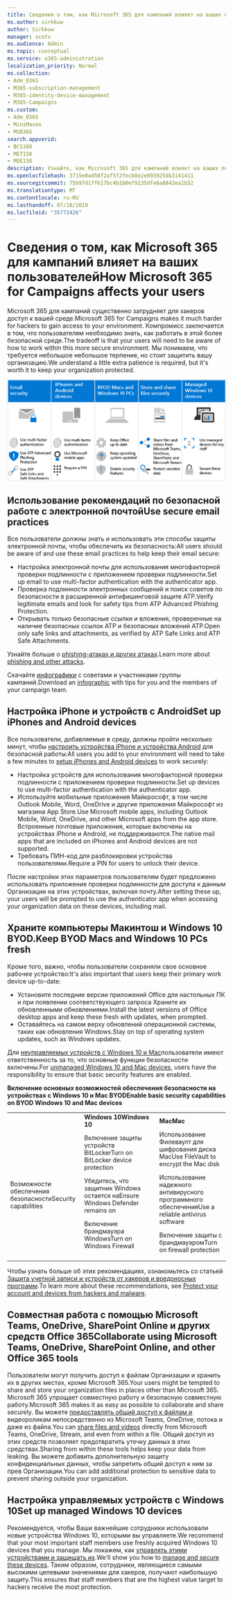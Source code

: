 ```yaml
---
title: Сведения о том, как Microsoft 365 для кампаний влияет на ваших пользователей
ms.author: sirkkuw
author: Sirkkuw
manager: scotv
ms.audience: Admin
ms.topic: conceptual
ms.service: o365-administration
localization_priority: Normal
ms.collection:
- Adm_O365
- M365-subscription-management
- M365-identity-device-management
- M365-Campaigns
ms.custom:
- Adm_O365
- MiniMaven
- MSB365
search.appverid:
- BCS160
- MET150
- MOE150
description: Узнайте, как Microsoft 365 для кампаний влияет на ваших пользователей.
ms.openlocfilehash: 3715e0a458f2af5f2fecb8e2e6939254b3141411
ms.sourcegitcommit: 75b97d1ff617bc4b1b0ef9135dfe6a8842ea1b52
ms.translationtype: MT
ms.contentlocale: ru-RU
ms.lasthandoff: 07/18/2019
ms.locfileid: "35772426"
---
```

# <a name="how-microsoft-365-for-campaigns-affects-your-users"></a><span data-ttu-id="f80c6-103">Сведения о том, как Microsoft 365 для кампаний влияет на ваших пользователей</span><span class="sxs-lookup"><span data-stu-id="f80c6-103">How Microsoft 365 for Campaigns affects your users</span></span>

<span data-ttu-id="f80c6-104">Microsoft 365 для кампаний существенно затрудняет для хакеров доступ к вашей среде.</span><span class="sxs-lookup"><span data-stu-id="f80c6-104">Microsoft 365 for Campaigns makes it much harder for hackers to gain access to your environment.</span></span> <span data-ttu-id="f80c6-105">Компромисс заключается в том, что пользователям необходимо знать, как работать в этой более безопасной среде.</span><span class="sxs-lookup"><span data-stu-id="f80c6-105">The tradeoff is that your users will need to be aware of how to work within this more secure environment.</span></span> <span data-ttu-id="f80c6-106">Мы понимаем, что требуется небольшое небольшое терпение, но стоит защитить вашу организацию.</span><span class="sxs-lookup"><span data-stu-id="f80c6-106">We understand a little extra patience is required, but it's worth it to keep your organization protected.</span></span>

![Иллюстрация, которая суммирует ключевые моменты ниже для iPhone, устройств Android, Mac, Windows 10, совместного использования и ключевых сотрудников](media/M365-democracy-Users_700px.png)

## <a name="use-secure-email-practices"></a><span data-ttu-id="f80c6-108">Использование рекомендаций по безопасной работе с электронной почтой</span><span class="sxs-lookup"><span data-stu-id="f80c6-108">Use secure email practices</span></span>
<span data-ttu-id="f80c6-109">Все пользователи должны знать и использовать эти способы защиты электронной почты, чтобы обеспечить их безопасность:</span><span class="sxs-lookup"><span data-stu-id="f80c6-109">All users should be aware of and use these email practices to help keep their email secure:</span></span>
- <span data-ttu-id="f80c6-110">Настройка электронной почты для использования многофакторной проверки подлинности с приложением проверки подлинности.</span><span class="sxs-lookup"><span data-stu-id="f80c6-110">Set up email to use multi-factor authentication with the authenticator app.</span></span>
- <span data-ttu-id="f80c6-111">Проверка подлинности электронных сообщений и поиск советов по безопасности в расширенной антифишинговой защите ATP.</span><span class="sxs-lookup"><span data-stu-id="f80c6-111">Verify legitimate emails and look for safety tips from ATP Advanced Phishing Protection.</span></span>
- <span data-ttu-id="f80c6-112">Открывать только безопасные ссылки и вложения, проверенные на наличие безопасных ссылок ATP и безопасных вложений ATP.</span><span class="sxs-lookup"><span data-stu-id="f80c6-112">Open only safe links and attachments, as verified by ATP Safe Links and ATP Safe Attachments.</span></span>

<span data-ttu-id="f80c6-113">Узнайте больше о [phishing-атаках и других атаках](m365-campaigns-phishing-and-attacks.md).</span><span class="sxs-lookup"><span data-stu-id="f80c6-113">Learn more about [phishing and other attacks](m365-campaigns-phishing-and-attacks.md).</span></span> 

<span data-ttu-id="f80c6-114">Скачайте [инфографики](m365-campaigns-protect-campaign-infographic.md) с советами и участниками группы кампаний.</span><span class="sxs-lookup"><span data-stu-id="f80c6-114">Download an [infographic](m365-campaigns-protect-campaign-infographic.md) with tips for you and the members of your campaign team.</span></span>

## <a name="set-up-iphones-and-android-devices"></a><span data-ttu-id="f80c6-115">Настройка iPhone и устройств с Android</span><span class="sxs-lookup"><span data-stu-id="f80c6-115">Set up iPhones and Android devices</span></span>
<span data-ttu-id="f80c6-116">Все пользователи, добавляемые в среду, должны пройти несколько минут, чтобы [настроить устройства iPhone и устройства Android](../business/set-up-mobile-devices.md?toc=%2Fmicrosoft-365%2Fcampaigns%2Ftoc.json) для безопасной работы:</span><span class="sxs-lookup"><span data-stu-id="f80c6-116">All users you add to your environment will need to take a few minutes to [setup iPhones and Android devices](../business/set-up-mobile-devices.md?toc=%2Fmicrosoft-365%2Fcampaigns%2Ftoc.json) to work securely:</span></span>
- <span data-ttu-id="f80c6-117">Настройка устройств для использования многофакторной проверки подлинности с приложением проверки подлинности.</span><span class="sxs-lookup"><span data-stu-id="f80c6-117">Set up devices to use multi-factor authentication with the authenticator app.</span></span>
- <span data-ttu-id="f80c6-118">Используйте мобильные приложения Майкрософт, в том числе Outlook Mobile, Word, OneDrive и другие приложения Майкрософт из магазина App Store.</span><span class="sxs-lookup"><span data-stu-id="f80c6-118">Use Microsoft mobile apps, including Outlook Mobile, Word, OneDrive, and other Microsoft apps from the app store.</span></span> <span data-ttu-id="f80c6-119">Встроенные почтовые приложения, которые включены на устройствах iPhone и Android, не поддерживаются.</span><span class="sxs-lookup"><span data-stu-id="f80c6-119">The native mail apps that are included on iPhones and Android devices are not supported.</span></span> 
- <span data-ttu-id="f80c6-120">Требовать ПИН-код для разблокировки устройства пользователями.</span><span class="sxs-lookup"><span data-stu-id="f80c6-120">Require a PIN for users to unlock their device.</span></span>

<span data-ttu-id="f80c6-121">После настройки этих параметров пользователям будет предложено использовать приложение проверки подлинности для доступа к данным Организации на этих устройствах, включая почту.</span><span class="sxs-lookup"><span data-stu-id="f80c6-121">After setting these up, your users will be prompted to use the authenticator app when accessing your organization data on these devices, including mail.</span></span> 

## <a name="keep-byod-macs-and-windows-10-pcs-fresh"></a><span data-ttu-id="f80c6-122">Храните компьютеры Макинтош и Windows 10 BYOD.</span><span class="sxs-lookup"><span data-stu-id="f80c6-122">Keep BYOD Macs and Windows 10 PCs fresh</span></span> 
<span data-ttu-id="f80c6-123">Кроме того, важно, чтобы пользователи сохраняли свое основное рабочее устройство:</span><span class="sxs-lookup"><span data-stu-id="f80c6-123">It's also important that users keep their primary work device up-to-date:</span></span>
- <span data-ttu-id="f80c6-124">Установите последние версии приложений Office для настольных ПК и при появлении соответствующего запроса Храните их обновленными обновлениями.</span><span class="sxs-lookup"><span data-stu-id="f80c6-124">Install the latest versions of Office desktop apps and keep these fresh with updates, when prompted.</span></span> 
- <span data-ttu-id="f80c6-125">Оставайтесь на самом верху обновлений операционной системы, таких как обновления Windows.</span><span class="sxs-lookup"><span data-stu-id="f80c6-125">Stay on top of operating system updates, such as Windows updates.</span></span>

<span data-ttu-id="f80c6-126">Для [неуправляемых устройств с Windows 10 и Mac](m365-campaigns-protect-pcs-macs.md)пользователи имеют ответственность за то, что основные функции безопасности включены.</span><span class="sxs-lookup"><span data-stu-id="f80c6-126">For [unmanaged Windows 10 and Mac devices](m365-campaigns-protect-pcs-macs.md), users have the responsibility to ensure that basic security features are enabled.</span></span>

<span data-ttu-id="f80c6-127">**Включение основных возможностей обеспечения безопасности на устройствах с Windows 10 и Mac BYOD**</span><span class="sxs-lookup"><span data-stu-id="f80c6-127">**Enable basic security capabilities on BYOD Windows 10 and Mac devices**</span></span>

||||
|:-----|:-----|:------|
||<span data-ttu-id="f80c6-128">**Windows 10**</span><span class="sxs-lookup"><span data-stu-id="f80c6-128">**Windows 10**</span></span>|<span data-ttu-id="f80c6-129">**Mac**</span><span class="sxs-lookup"><span data-stu-id="f80c6-129">**Mac**</span></span>|
|<span data-ttu-id="f80c6-130">Возможности обеспечения безопасности</span><span class="sxs-lookup"><span data-stu-id="f80c6-130">Security capabilities</span></span>|<span data-ttu-id="f80c6-131">Включение защиты устройств BitLocker</span><span class="sxs-lookup"><span data-stu-id="f80c6-131">Turn on BitLocker device protection</span></span><p><p> <span data-ttu-id="f80c6-132">Убедитесь, что защитник Windows остается на</span><span class="sxs-lookup"><span data-stu-id="f80c6-132">Ensure Windows Defender remains on</span></span> <p><span data-ttu-id="f80c6-133">Включение брандмауэра Windows</span><span class="sxs-lookup"><span data-stu-id="f80c6-133">Turn on Windows Firewall</span></span>| <span data-ttu-id="f80c6-134">Использование Филеваулт для шифрования диска Mac</span><span class="sxs-lookup"><span data-stu-id="f80c6-134">Use FileVault to encrypt the Mac disk</span></span> <p><p><span data-ttu-id="f80c6-135">Использование надежного антивирусного программного обеспечения</span><span class="sxs-lookup"><span data-stu-id="f80c6-135">Use a reliable antivirus software</span></span> <p><span data-ttu-id="f80c6-136">Включение защиты с брандмауэром</span><span class="sxs-lookup"><span data-stu-id="f80c6-136">Turn on firewall protection</span></span>|

<span data-ttu-id="f80c6-137">Чтобы узнать больше об этих рекомендациях, ознакомьтесь со статьей [Защита учетной записи и устройств от хакеров и вредоносных программ](https://support.office.com/en-us/article/Protect-your-account-and-devices-from-hackers-and-malware-066d6216-a56b-4f90-9af3-b3a1e9a327d6#ID0EAABAAA=Windows_10).</span><span class="sxs-lookup"><span data-stu-id="f80c6-137">To learn more about these recommendations, see [Protect your account and devices from hackers and malware](https://support.office.com/en-us/article/Protect-your-account-and-devices-from-hackers-and-malware-066d6216-a56b-4f90-9af3-b3a1e9a327d6#ID0EAABAAA=Windows_10).</span></span>

## <a name="collaborate-using-microsoft-teams-onedrive-sharepoint-online-and-other-office-365-tools"></a><span data-ttu-id="f80c6-138">Совместная работа с помощью Microsoft Teams, OneDrive, SharePoint Online и других средств Office 365</span><span class="sxs-lookup"><span data-stu-id="f80c6-138">Collaborate using Microsoft Teams, OneDrive, SharePoint Online, and other Office 365 tools</span></span>
<span data-ttu-id="f80c6-139">Пользователи могут получить доступ к файлам Организации и хранить их в других местах, кроме Microsoft 365.</span><span class="sxs-lookup"><span data-stu-id="f80c6-139">Your users might be tempted to share and store your organization files in places other than Microsoft 365.</span></span> <span data-ttu-id="f80c6-140">Microsoft 365 упрощает совместную работу и безопасную совместную работу.</span><span class="sxs-lookup"><span data-stu-id="f80c6-140">Microsoft 365 makes it as easy as possible to collaborate and share securely.</span></span> <span data-ttu-id="f80c6-141">Вы можете [предоставлять общий доступ к файлам и](share-files-and-videos.md) видеороликам непосредственно из Microsoft Teams, OneDrive, потока и даже из файла.</span><span class="sxs-lookup"><span data-stu-id="f80c6-141">You can [share files and videos](share-files-and-videos.md) directly from Microsoft Teams, OneDrive, Stream, and even from within a file.</span></span> <span data-ttu-id="f80c6-142">Общий доступ из этих средств позволяет предотвратить утечку данных в этих средствах.</span><span class="sxs-lookup"><span data-stu-id="f80c6-142">Sharing from within these tools helps keep your data from leaking.</span></span> <span data-ttu-id="f80c6-143">Вы можете добавить дополнительную защиту конфиденциальных данных, чтобы запретить общий доступ к ним за прев Организации.</span><span class="sxs-lookup"><span data-stu-id="f80c6-143">You can add additional protection to sensitive data to prevent sharing outside your organization.</span></span> 


## <a name="set-up-managed-windows-10-devices"></a><span data-ttu-id="f80c6-144">Настройка управляемых устройств с Windows 10</span><span class="sxs-lookup"><span data-stu-id="f80c6-144">Set up managed Windows 10 devices</span></span>
<span data-ttu-id="f80c6-145">Рекомендуется, чтобы Ваши важнейшие сотрудники использовали новые устройства Windows 10, которыми вы управляете.</span><span class="sxs-lookup"><span data-stu-id="f80c6-145">We recommend that your most important staff members use freshly acquired Windows 10 devices that you manage.</span></span> <span data-ttu-id="f80c6-146">Мы покажем, как [управлять этими устройствами и защищать их](../business/set-up-windows-devices.md?toc=/microsoft-365/campaigns/toc.json).</span><span class="sxs-lookup"><span data-stu-id="f80c6-146">We'll show you how to [manage and secure these devices](../business/set-up-windows-devices.md?toc=/microsoft-365/campaigns/toc.json).</span></span> <span data-ttu-id="f80c6-147">Таким образом, сотрудники, являющиеся самыми высокими целевыми значениями для хакеров, получают наибольшую защиту.</span><span class="sxs-lookup"><span data-stu-id="f80c6-147">This ensures that staff members that are the highest value target to hackers receive the most protection.</span></span> 



  